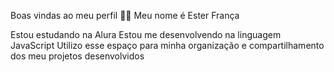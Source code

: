 Boas vindas ao meu perfil 💙💙
Meu nome é Ester França

Estou estudando na Alura
Estou me desenvolvendo na linguagem JavaScript
Utilizo esse espaço para minha organização e compartilhamento dos meu projetos desenvolvidos
